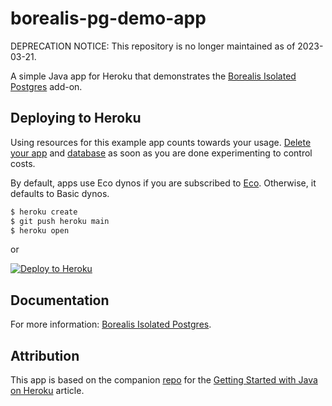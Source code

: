 # borealis-pg-demo-app

DEPRECATION NOTICE: This repository is no longer maintained as of 2023-03-21.

A simple Java app for Heroku that demonstrates the [Borealis Isolated Postgres](https://elements.heroku.com/addons/borealis-pg) add-on.

## Deploying to Heroku

Using resources for this example app counts towards your usage. [Delete your app](https://devcenter.heroku.com/articles/heroku-cli-commands#heroku-apps-destroy) and [database](https://devcenter.heroku.com/articles/borealis-pg#removing-the-add-on) as soon as you are done experimenting to control costs.

By default, apps use Eco dynos if you are subscribed to [Eco](https://devcenter.heroku.com/articles/eco-dyno-hours). Otherwise, it defaults to Basic dynos.

```sh
$ heroku create
$ git push heroku main
$ heroku open
```

or

[![Deploy to Heroku](https://www.herokucdn.com/deploy/button.svg)](https://heroku.com/deploy?template=https://github.com/OldSneerJaw/borealis-pg-demo-app)

## Documentation

For more information: [Borealis Isolated Postgres](https://devcenter.heroku.com/articles/borealis-pg).

## Attribution

This app is based on the companion [repo](https://github.com/heroku/java-getting-started) for the [Getting Started with Java on Heroku](https://devcenter.heroku.com/articles/getting-started-with-java) article.
